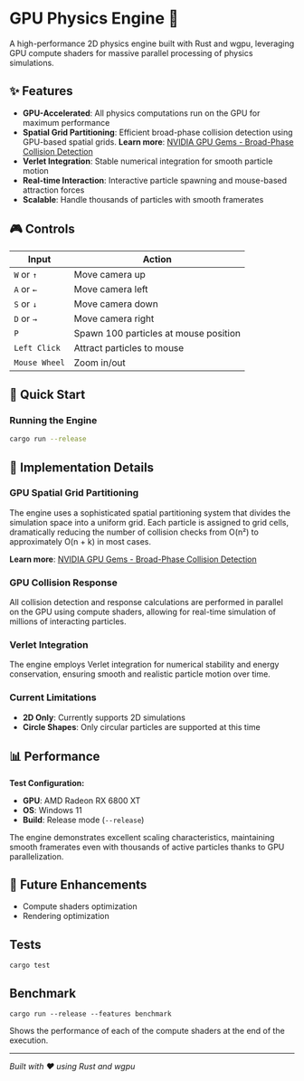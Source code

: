 # GPU Physics Engine 🚀

A high-performance 2D physics engine built with Rust and wgpu, leveraging GPU compute shaders for massive parallel processing of physics simulations.

## ✨ Features

- **GPU-Accelerated**: All physics computations run on the GPU for maximum performance
- **Spatial Grid Partitioning**: Efficient broad-phase collision detection using GPU-based spatial grids. **Learn more**: [NVIDIA GPU Gems - Broad-Phase Collision Detection](https://developer.nvidia.com/gpugems/gpugems3/part-v-physics-simulation/chapter-32-broad-phase-collision-detection-cuda)
- **Verlet Integration**: Stable numerical integration for smooth particle motion
- **Real-time Interaction**: Interactive particle spawning and mouse-based attraction forces
- **Scalable**: Handle thousands of particles with smooth framerates

## 🎮 Controls

| Input | Action |
|-------|--------|
| `W` or `↑` | Move camera up |
| `A` or `←` | Move camera left |
| `S` or `↓` | Move camera down |
| `D` or `→` | Move camera right |
| `P` | Spawn 100 particles at mouse position |
| `Left Click` | Attract particles to mouse |
| `Mouse Wheel` | Zoom in/out |

## 🚀 Quick Start
### Running the Engine
```bash
cargo run --release
```

## 🔧 Implementation Details

### GPU Spatial Grid Partitioning
The engine uses a sophisticated spatial partitioning system that divides the simulation space into a uniform grid. Each particle is assigned to grid cells, dramatically reducing the number of collision checks from O(n²) to approximately O(n + k) in most cases.

**Learn more**: [NVIDIA GPU Gems - Broad-Phase Collision Detection](https://developer.nvidia.com/gpugems/gpugems3/part-v-physics-simulation/chapter-32-broad-phase-collision-detection-cuda)

### GPU Collision Response
All collision detection and response calculations are performed in parallel on the GPU using compute shaders, allowing for real-time simulation of millions of interacting particles.

### Verlet Integration
The engine employs Verlet integration for numerical stability and energy conservation, ensuring smooth and realistic particle motion over time.

### Current Limitations
- **2D Only**: Currently supports 2D simulations
- **Circle Shapes**: Only circular particles are supported at this time

## 📊 Performance

**Test Configuration:**
- **GPU**: AMD Radeon RX 6800 XT
- **OS**: Windows 11
- **Build**: Release mode (`--release`)

The engine demonstrates excellent scaling characteristics, maintaining smooth framerates even with thousands of active particles thanks to GPU parallelization.

## 🔮 Future Enhancements

- Compute shaders optimization
- Rendering optimization

## Tests
```
cargo test
```

## Benchmark
```
cargo run --release --features benchmark
```
Shows the performance of each of the compute shaders at the end of the execution.

---

*Built with ❤️ using Rust and wgpu*

